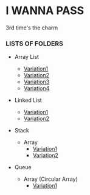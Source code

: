 # I WANNA PASS
3rd time's the charm

### LISTS OF FOLDERS
- Array List
  - [Variation1](./arrayList/Variation1.c)
  - [Variation2](./arrayList/Variation2.c)
  - [Variation3](./arrayList/Variation3.c)
  - [Variation4](./arrayList/Variation4.c)

- Linked List
  - [Variation1](./linked-list/Variation1.c)
  - [Variation2](./linked-list/Variation2.c)

- Stack
  - Array
    - [Variation1](./Stack/Array/StackV1.c)
    - [Variation2](./Stack/Array/StackV2.c)

- Queue
  - Array (Circular Array)
    - [Variation1](./Queue/Array/QueueV1.c)
